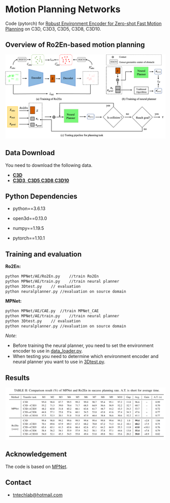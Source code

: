 # Motion Planning Networks
Code (pytorch) for  [Robust Environment Encoder for Zero-shot Fast Motion Planning]() on C3D, C3D3, C3D5, C3D8, C3D10.

## Overview of Ro2En-based motion planning

![](/results/fig3.png)

## Data Download

You need to download the following data.

* [**C3D**](https://drive.google.com/file/d/1wNPfdVGkkZ-7haTUhdzT0sGnZAkAJEol/view?usp=sharing)
* [**C3D3**, **C3D5**,**C3D8**,**C3D10**](https://drive.google.com/drive/folders/1aDuwkiYG6lfHbQ10J2vp-bfh9-2gZlK6?usp=sharing)

## Python  Dependencies

- python==3.6.13

- open3d==0.13.0

- numpy==1.19.5

- pytorch==1.10.1

## Training and evaluation


**Ro2En:**

```shell
python MPNet/AE/Ro2En.py	//train Ro2En
python MPNet/AE/train.py	//train neural planner
python 3Dtest.py	// evaluation
python neuralplanner.py //evaluation on source domain
```

**MPNet:**

```shell
python MPNet/AE/CAE.py	//train MPNet_CAE
python MPNet/AE/train.py	//train neural planner
python 3Dtest.py	// evaluation
python neuralplanner.py //evaluation on source domain 
```
*Note*: 
* Before training the neural planner, you need to set the environment encoder to use in [data_loader.py](/MPNet/data_loader.py).
* When testing you need to determine which environment encoder and neural planner you want to use in [3Dtest.py](3Dtest.py).
## Results

![](/results/results.png)


## Acknowledgement

The code is based on [MPNet](https://github.com/ahq1993/MPNet).

## Contact
- tntechlab@hotmail.com
